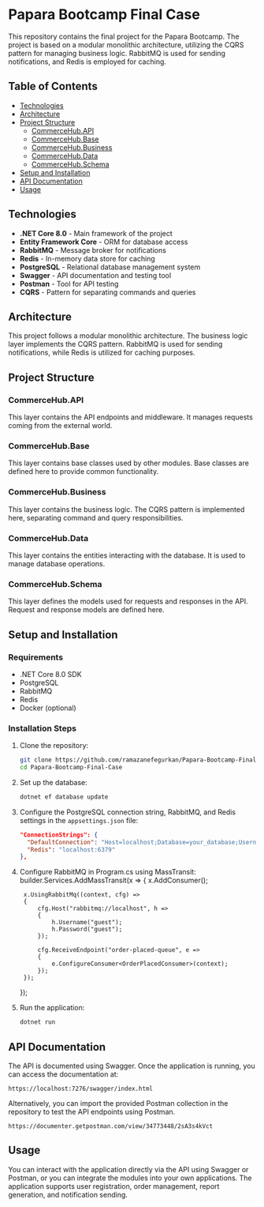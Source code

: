 
# Papara Bootcamp Final Case

This repository contains the final project for the Papara Bootcamp. The project is based on a modular monolithic architecture, utilizing the CQRS pattern for managing business logic. RabbitMQ is used for sending notifications, and Redis is employed for caching.

## Table of Contents

- [Technologies](#technologies)
- [Architecture](#architecture)
- [Project Structure](#project-structure)
  - [CommerceHub.API](#commercehubapi)
  - [CommerceHub.Base](#commercehubbase)
  - [CommerceHub.Business](#commercehubbusiness)
  - [CommerceHub.Data](#commercehubdata)
  - [CommerceHub.Schema](#commercehubschema)
- [Setup and Installation](#setup-and-installation)
- [API Documentation](#api-documentation)
- [Usage](#usage)

## Technologies

- **.NET Core 8.0** - Main framework of the project
- **Entity Framework Core** - ORM for database access
- **RabbitMQ** - Message broker for notifications
- **Redis** - In-memory data store for caching
- **PostgreSQL** - Relational database management system
- **Swagger** - API documentation and testing tool
- **Postman** - Tool for API testing
- **CQRS** - Pattern for separating commands and queries

## Architecture

This project follows a modular monolithic architecture. The business logic layer implements the CQRS pattern. RabbitMQ is used for sending notifications, while Redis is utilized for caching purposes.

## Project Structure

### CommerceHub.API

This layer contains the API endpoints and middleware. It manages requests coming from the external world.

### CommerceHub.Base

This layer contains base classes used by other modules. Base classes are defined here to provide common functionality.

### CommerceHub.Business

This layer contains the business logic. The CQRS pattern is implemented here, separating command and query responsibilities.

### CommerceHub.Data

This layer contains the entities interacting with the database. It is used to manage database operations.

### CommerceHub.Schema

This layer defines the models used for requests and responses in the API. Request and response models are defined here.

## Setup and Installation

### Requirements

- .NET Core 8.0 SDK
- PostgreSQL
- RabbitMQ
- Redis
- Docker (optional)

### Installation Steps

1. Clone the repository:
   ```bash
   git clone https://github.com/ramazanefegurkan/Papara-Bootcamp-Final-Case.git
   cd Papara-Bootcamp-Final-Case
   ```

2. Set up the database:
   ```bash
   dotnet ef database update
   ```

3. Configure the PostgreSQL connection string, RabbitMQ, and Redis settings in the `appsettings.json` file:
   ```json
   "ConnectionStrings": {
     "DefaultConnection": "Host=localhost;Database=your_database;Username=your_username;Password=your_password",
     "Redis": "localhost:6379"
   },
   ```
4. Configure RabbitMQ in Program.cs using MassTransit:
    builder.Services.AddMassTransit(x =>
    {
        x.AddConsumer<OrderPlacedConsumer>();
    
        x.UsingRabbitMq((context, cfg) =>
        {
            cfg.Host("rabbitmq://localhost", h =>
            {
                h.Username("guest");
                h.Password("guest");
            });
    
            cfg.ReceiveEndpoint("order-placed-queue", e =>
            {
                e.ConfigureConsumer<OrderPlacedConsumer>(context);
            });
        });
    });
5. Run the application:
   ```bash
   dotnet run
   ```

## API Documentation

The API is documented using Swagger. Once the application is running, you can access the documentation at:

```
https://localhost:7276/swagger/index.html
```

Alternatively, you can import the provided Postman collection in the repository to test the API endpoints using Postman.
```
https://documenter.getpostman.com/view/34773448/2sA3s4kVct
```

## Usage

You can interact with the application directly via the API using Swagger or Postman, or you can integrate the modules into your own applications. The application supports user registration, order management, report generation, and notification sending.
